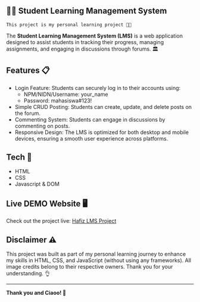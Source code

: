 ## 👨‍🎓 Student Learning Management System

`This project is my personal learning project 👨‍💻`

The **Student Learning Management System (LMS)** is a web application designed to assist students in tracking their progress, managing assignments, and engaging in discussions through forums. 🏛️

## Features 📋
- Login Feature: Students can securely log in to their accounts using:
  - NPM/NIDN/Username: your_name
  - Password: mahasiswa#123!
- Simple CRUD Posting: Students can create, update, and delete posts on the forum.
- Commenting System: Students can engage in discussions by commenting on posts.
- Responsive Design: The LMS is optimized for both desktop and mobile devices, ensuring a smooth user experience across platforms.

## Tech 🧰
- HTML
- CSS
- Javascript & DOM

## Live DEMO Website 🖥️
Check out the project live: <a href="https://hafizikhsan.github.io/LMS-Project/index.html">Hafiz LMS Project</a>

## Disclaimer ⚠️
This project was built as part of my personal learning journey to enhance my skills in HTML, CSS, and JavaScript (without using any frameworks). All image credits belong to their respective owners. Thank you for your understanding. 👌

<hr/>

**Thank you and Ciaoo! 👋**
